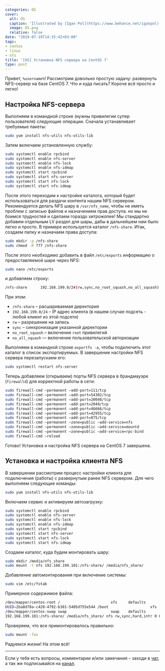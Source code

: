 ```yaml
---
categories: OS
cover:
  alt: OS
  caption: 'Illustrated by [Igan Pol](https://www.behance.net/iganpol)'
  image: OS.png
  relative: false
date: "2019-07-19T14:35:42+03:00"
tags:
- centos
- linux
- nfs
title: '[OS] Установка NFS сервера на CentOS 7'
type: post
---
```

Привет, `%username%`! Рассмотрим довольно простую задачу: развернуть NFS-сервер на базе CentOS 7. Что и куда писать? Короче всё просто и легко!

## Настройка NFS-сервера

Выполняем в командной строке (нужны привилегии супер пользователя) следующие операции. Сначала устанавливает требуемые пакеты:

```bash
sudo yum install nfs-utils nfs-utils-lib
```

Затем включаем установленную службу:

```bash
sudo systemctl enable rpcbind
sudo systemctl enable nfs-server
sudo systemctl enable nfs-lock
sudo systemctl enable nfs-idmap
sudo systemctl start rpcbind
sudo systemctl start nfs-server
sudo systemctl start nfs-lock
sudo systemctl start nfs-idmap
```

После этого переходим к настройке каталога, который будет использоваться для раздачи контента нашим NFS сервером. Рекомендуется делать NFS шару в `/var/nfs_name`, чтобы не иметь проблем с записью файлов и назначением прав доступа. но мы не боимся трудностей и сделаем гораздо хитрожопее! Мы стандартно добавим отдельным LV раздел для шары, дабы в дальнейшем нам было легко и просто. В примере используется каталог `/nfs-share`. Итак, создаем папку и назначаем права доступа:

```bash
sudo mkdir -p /nfs-share
sudo chmod -R 777 /nfs-share
```

После этого необходимо добавить в файл `/etc/exports` информацию о предоставляемой шаре через NFS:

```bash
sudo nano /etc/exports
```

и добавляем строку:

```bash
/nfs-share      192.168.199.0/24(rw,sync,no_root_squash,no_all_squash)
```

При этом:

- `/nfs-share` – расшариваемая директория
- `192.168.199.0/24` – IP адрес клиента (в нашем случае подсеть - любой клиент из этой подсети)
- `rw` – разрешение на запись
- `sync` – синхронизация указанной директории
- `no_root_squash` – включение `root` привилегий
- `no_all_squash` — включение пользовательской авторизации

Выполняем в командной строке `exportfs -a`, чтобы подключить этот каталог в список экспортируемых. В завершение настройки NFS сервера перезапускаем его:

```bash
sudo systemctl restart nfs-server
```

Теперь добавляем (открываем) порты NFS сервера в брандмауэре (`firewalld`) для корректной работы в сети:

```bash
sudo firewall-cmd —permanent —add-port=111/tcp
sudo firewall-cmd —permanent —add-port=54302/tcp
sudo firewall-cmd —permanent —add-port=20048/tcp
sudo firewall-cmd —permanent —add-port=2049/tcp
sudo firewall-cmd —permanent —add-port=46666/tcp
sudo firewall-cmd —permanent —add-port=42955/tcp
sudo firewall-cmd —permanent —add-port=875/tcp
sudo firewall-cmd —permanent —zone=public —add-service=nfs
sudo firewall-cmd —permanent —zone=public —add-service=mountd
sudo firewall-cmd —permanent —zone=public —add-service=rpc-bind
sudo firewall-cmd —reload
```

Готово! Установка и настройка NFS сервера на CentOS 7 завершена.

## Установка и настройка клиента NFS

В завершении  рассмотрим процесс настройки клиента для подключения (работы) с развернутым ранее NFS сервером. Для чего выполняем следующие команды:

```bash
sudo yum install nfs-utils nfs-utils-lib
```

Включаем сервис и активируем автозагрузку:

```bash
sudo systemctl enable rpcbind
sudo systemctl enable nfs-server
sudo systemctl enable nfs-lock
sudo systemctl enable nfs-idmap
sudo systemctl start rpcbind
sudo systemctl start nfs-server
sudo systemctl start nfs-lock
sudo systemctl start nfs-idmap
```

Создаем каталог, куда будем монтировать шару:

```bash
sudo mkdir /media/nfs_share
sudo mount -t nfs 192.168.199.101:/nfs-share/ /media/nfs_share/
```

Добавление автомонтирования при включение системы:

```bash
sudo vim /etc/fstab
```

Примерное содержимое файла:

```bash
/dev/mapper/centos-root /                       xfs     defaults        1 1
UUID=2ba8d78a-c420-4792-b381-5405d755e544 /boot                   xfs     defaults        1 2
/dev/mapper/centos-swap swap                    swap    defaults        0 0
192.168.199.101:/nfs-share/ /media/nfs_share/ nfs rw,sync,hard,intr 0 0
```

Проверяем, что все примонтировалось правильно:

```bash
sudo mount -fav
```

Радуемся жизни! На этом всё!

---
Если у тебя есть вопросы, комментарии и/или замечания – заходи в [чат](https://ttttt.me/jtprogru_chat), а так же подписывайся на [канал](https://ttttt.me/jtprogru_channel).
